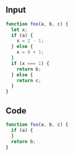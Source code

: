 
## Input

```javascript
function foo(a, b, c) {
  let x;
  if (a) {
    x = 2 - 1;
  } else {
    x = 0 + 1;
  }
  if (x === 1) {
    return b;
  } else {
    return c;
  }
}

```

## Code

```javascript
function foo(a, b, c) {
  if (a) {
  }
  return b;
}

```
      